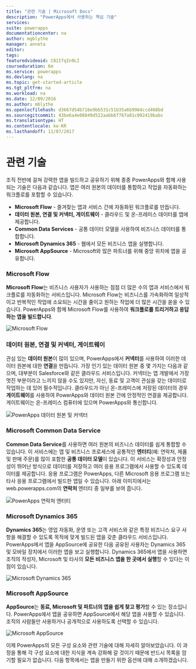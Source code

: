 ```yaml
---
title: "관련 기술 | Microsoft Docs"
description: "PowerApps에서 사용하는 핵심 기술"
services: 
suite: powerapps
documentationcenter: na
author: mgblythe
manager: anneta
editor: 
tags: 
featuredvideoid: C81IfqIn9LI
courseduration: 6m
ms.service: powerapps
ms.devlang: na
ms.topic: get-started-article
ms.tgt_pltfrm: na
ms.workload: na
ms.date: 12/09/2016
ms.author: mblythe
ms.openlocfilehash: d3667d54b716e9bb531c51b35a6b9964ccd468bd
ms.sourcegitcommit: 43be6a4e08849d522aabb6f767a81c092419babc
ms.translationtype: HT
ms.contentlocale: ko-KR
ms.lasthandoff: 11/07/2017
---
```

# <a name="related-technologies"></a>관련 기술
조직 전반에 걸쳐 강력한 앱을 빌드하고 공유하기 위해 종종 PowerApps와 함께 사용되는 기술은 다음과 같습니다. 앱은 여러 원본의 데이터를 통합하고 작업을 자동화하는 워크플로를 포함할 수 있습니다. 

* **Microsoft Flow** - 즐겨찾는 앱과 서비스 간에 자동화된 워크플로를 만듭니다.
* **데이터 원본, 연결 및 커넥터, 게이트웨이** - 클라우드 및 온-프레미스 데이터를 앱에 제공합니다.
* **Common Data Services** - 공통 데이터 모델을 사용하여 비즈니스 데이터를 통합합니다.
* **Microsoft Dynamics 365** - 웹에서 모든 비즈니스 앱을 실행합니다.
* **Microsoft AppSource** - Microsoft와 많은 파트너를 위해 중앙 위치에 앱을 공유합니다.

### <a name="microsoft-flow"></a>Microsoft Flow
**Microsoft Flow**는 비즈니스 사용자가 사용하는 점점 더 많은 수의 앱과 서비스에서 워크플로를 자동화하는 서비스입니다. Microsoft Flow는 비즈니스를 가속화하여 일상적이고 반복적인 작업에 소요되는 시간을 줄이고 원하는 작업에 더 많은 시간을 쏟을 수 있습니다. PowerApps와 함께 Microsoft Flow를 사용하여 **워크플로를 트리거하고 응답하는 앱을 빌드합니다**.

![Microsoft Flow](./media/learning-powerapps-parts/powerapps-flow.png)

### <a name="data-sources-connections-and-connectors-and-gateways"></a>데이터 원본, 연결 및 커넥터, 게이트웨이
관심 있는 **데이터 원본**이 많이 있으며, PowerApps에서 **커넥터**를 사용하여 이러한 데이터 원본에 대한 **연결**을 만듭니다. 가장 인기 있는 데이터 원본 중 몇 가지는 다음과 같으며, 대부분이 Salesforce와 같은 클라우드 서비스입니다. 커넥터는 앱 개발에서 가장 멋진 부분이라고 느끼지 않을 수도 있지만, 자신, 동료 및 고객이 관심을 갖는 데이터로 작업하는 데 있어 필수적입니다. 클라우드가 아닌 온-프레미스에 저장된 데이터의 경우 **게이트웨이**를 사용하여 PowerApps와 데이터 원본 간에 안정적인 연결을 제공합니다. 게이트웨이는 온-프레미스 컴퓨터에 있으며 PowerApps와 통신합니다.

![PowerApps 데이터 원본 및 커넥터](./media/learning-powerapps-parts/powerapps-data.png)

### <a name="microsoft-common-data-service"></a>Microsoft Common Data Service
**Common Data Service**를 사용하면 여러 원본의 비즈니스 데이터를 쉽게 통합할 수 있습니다. 이 서비스에는 앱 및 비즈니스 프로세스에 공통적인 **엔터티**(예: 연락처, 제품 및 판매 주문)를 많이 포함한 **공통 데이터 모델**이 있습니다. 이 서비스는 확장성과 안정성이 뛰어난 방식으로 데이터를 저장하고 여러 응용 프로그램에서 사용할 수 있도록 데이터를 제공합니다. 응용 프로그램은 PowerApps, 다른 Microsoft 응용 프로그램 또는 타사 응용 프로그램에서 빌드한 앱일 수 있습니다. 아래 이미지에서는 web.powerapps.com의 **연락처** 엔터티 중 일부를 보여 줍니다.

![PowerApps 연락처 엔터티](./media/learning-powerapps-parts/powerapps-contact.png)

### <a name="microsoft-dynamics-365"></a>Microsoft Dynamics 365
**Dynamics 365**는 영업 자동화, 운영 또는 고객 서비스와 같은 특정 비즈니스 요구 사항을 해결할 수 있도록 목적에 맞게 빌드된 앱을 갖춘 클라우드 서비스입니다. PowerApps에서 앱을 AppSource에 공유한 다음 공유된 사용자는 Dynamics 365 및 모바일 장치에서 이러한 앱을 보고 실행합니다. Dynamics 365에서 앱을 사용하면 조직의 작성자, Microsoft 및 타사의 **모든 비즈니스 앱을 한 곳에서 실행**할 수 있다는 이점이 있습니다.

![Microsoft Dynamics 365](./media/learning-powerapps-parts/powerapps-dynamics.png)

### <a name="microsoft-appsource"></a>Microsoft AppSource
**AppSource**는 **동료, Microsoft 및 파트너의 앱을 쉽게 찾고 평가**할 수 있는 장소입니다. PowerApps에서 앱을 공유하면 AppSource에서 해당 앱을 사용할 수 있습니다. 조직의 사람들만 사용하거나 공개적으로 사용하도록 선택할 수 있습니다.

![Microsoft AppSource](./media/learning-powerapps-parts/powerapps-appsource.png)

이제 PowerApps의 모든 구성 요소와 관련 기술에 대해 자세히 알아보았습니다. 이 과정을 통해 각 구성 요소에 대한 지식을 계속 강화해 갈 것이기 때문에 반드시 목록을 암기할 필요가 없습니다. 다음 항목에서는 앱을 만들기 위한 옵션에 대해 소개하겠습니다.

